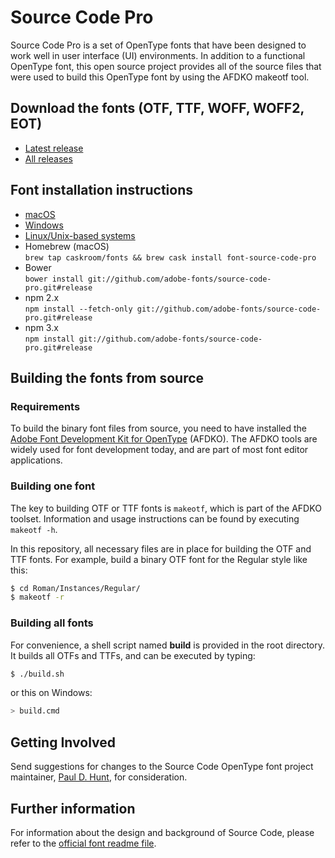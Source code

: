 # Source Code Pro

Source Code Pro is a set of OpenType fonts that have been designed to work well
in user interface (UI) environments. In addition to a functional OpenType font, this open
source project provides all of the source files that were used to build this OpenType font
by using the AFDKO makeotf tool.

## Download the fonts (OTF, TTF, WOFF, WOFF2, EOT)

* [Latest release](../../releases/latest)
* [All releases](../../releases)

## Font installation instructions

* [macOS](https://support.apple.com/en-us/HT201749)
* [Windows](https://www.microsoft.com/en-us/Typography/TrueTypeInstall.aspx)
* [Linux/Unix-based systems](https://github.com/adobe-fonts/source-code-pro/issues/17#issuecomment-8967116)
* Homebrew (macOS)<br/>
	`brew tap caskroom/fonts && brew cask install font-source-code-pro`
* Bower<br/>
	`bower install git://github.com/adobe-fonts/source-code-pro.git#release`
* npm 2.x<br/>
	`npm install --fetch-only git://github.com/adobe-fonts/source-code-pro.git#release`
* npm 3.x<br/>
	`npm install git://github.com/adobe-fonts/source-code-pro.git#release`

## Building the fonts from source

### Requirements

To build the binary font files from source, you need to have installed the
[Adobe Font Development Kit for OpenType](http://www.adobe.com/devnet/opentype/afdko.html) (AFDKO). The AFDKO
tools are widely used for font development today, and are part of most font
editor applications.

### Building one font

The key to building OTF or TTF fonts is `makeotf`, which is part of the AFDKO toolset.
Information and usage instructions can be found by executing `makeotf -h`.

In this repository, all necessary files are in place for building the OTF and TTF fonts.
For example, build a binary OTF font for the Regular style like this:

```sh
$ cd Roman/Instances/Regular/
$ makeotf -r
```

### Building all fonts

For convenience, a shell script named **build** is provided in the root directory.
It builds all OTFs and TTFs, and can be executed by typing:

```sh
$ ./build.sh
```

or this on Windows:

```sh
> build.cmd
```

## Getting Involved

Send suggestions for changes to the Source Code OpenType font project maintainer, [Paul D. Hunt](mailto:opensourcefonts@adobe.com?subject=[GitHub]%20Source%20Code%20Pro), for consideration.

## Further information

For information about the design and background of Source Code, please refer to the [official font readme file](https://www.adobe.com/products/type/font-information/source-code-pro-readme-file.html).
